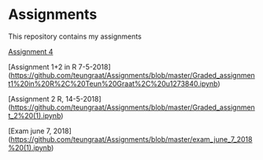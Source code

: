 # Assignments
This repository contains my assignments

[Assignment 4](https://github.com/teungraat/Assignments/blob/master/assignment%204%20programming%20introduction.html)

[Assignment 1+2 in R 7-5-2018] (https://github.com/teungraat/Assignments/blob/master/Graded_assignment1%20in%20R%2C%20Teun%20Graat%2C%20u1273840.ipynb)

[Assignment 2 R, 14-5-2018]
(https://github.com/teungraat/Assignments/blob/master/Graded_assignment_2%20(1).ipynb)

[Exam june 7, 2018]
(https://github.com/teungraat/Assignments/blob/master/exam_june_7_2018%20(1).ipynb)


